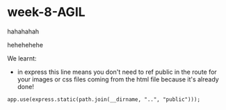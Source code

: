 # week-8-AGIL

hahahahah

hehehehehe

We learnt: 

-  in express this line means you don't need to ref public in the route for your images or css files coming from the html file because it's already done!

``app.use(express.static(path.join(__dirname, "..", "public")));``
